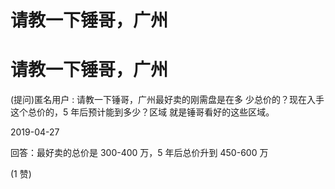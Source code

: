 # 请教一下锤哥，广州

# 请教一下锤哥，广州

(提问)匿名用户 : 请教一下锤哥，广州最好卖的刚需盘是在多 少总价的？现在入手这个总价的，5 年后预计能到多少？区域 就是锤哥看好的这些区域。

2019-04-27

回答：最好卖的总价是 300-400 万，5 年后总价升到 450-600 万

(1 赞)